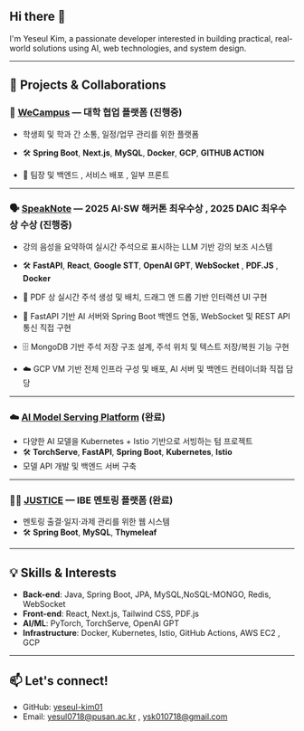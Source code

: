 ## Hi there 👋  
I'm Yeseul Kim, a passionate developer interested in building practical, real-world solutions using AI, web technologies, and system design.

---

## 🚀 Projects & Collaborations

### 🏫 [WeCampus](https://github.com/wecampus-platform) — 대학 협업 플랫폼 (진행중)
- 학생회 및 학과 간 소통, 일정/업무 관리를 위한 플랫폼
- 🛠 **Spring Boot**, **Next.js**, **MySQL**, **Docker**, **GCP**, **GITHUB ACTION**

- 🧩 팀장 및 백엔드 , 서비스 배포 , 일부 프론트 
---

### 🗣 [SpeakNote](https://github.com/2025-AI-SW-Hackathon) — 2025 AI·SW 해커톤 최우수상 , 2025 DAIC 최우수상 수상 (진행중)
- 강의 음성을 요약하여 실시간 주석으로 표시하는 LLM 기반 강의 보조 시스템
- 🛠 **FastAPI**, **React**, **Google STT**, **OpenAI GPT**, **WebSocket** , **PDF.JS** , **Docker** 


- 🧩 PDF 상 실시간 주석 생성 및 배치, 드래그 앤 드롭 기반 인터랙션 UI 구현

- 🔗 FastAPI 기반 AI 서버와 Spring Boot 백엔드 연동, WebSocket 및 REST API 통신 직접 구현

- 🗄 MongoDB 기반 주석 저장 구조 설계, 주석 위치 및 텍스트 저장/복원 기능 구현

- ☁️ GCP VM 기반 전체 인프라 구성 및 배포, AI 서버 및 백엔드 컨테이너화 직접 담당

---

### ☁️ [AI Model Serving Platform](https://github.com/2025-PNU-CC-TERM-PROJECT) (완료)
- 다양한 AI 모델을 Kubernetes + Istio 기반으로 서빙하는 텀 프로젝트
- 🛠 **TorchServe**, **FastAPI**, **Spring Boot**, **Kubernetes**, **Istio**
- 모델 API 개발 및 백엔드 서버 구축

---

### 👩‍🏫 [JUSTICE](https://github.com/PNU-IBE-JUSTICE) — IBE 멘토링 플랫폼 (완료)
- 멘토링 출결·일지·과제 관리를 위한 웹 시스템
- 🛠 **Spring Boot**, **MySQL**, **Thymeleaf**


---

## 💡 Skills & Interests
- **Back-end**: Java, Spring Boot, JPA, MySQL,NoSQL-MONGO, Redis, WebSocket
- **Front-end**: React, Next.js, Tailwind CSS, PDF.js
- **AI/ML**: PyTorch, TorchServe, OpenAI GPT
- **Infrastructure**: Docker, Kubernetes, Istio, GitHub Actions, AWS EC2 , GCP



---

## 📫 Let's connect!
- GitHub: [yeseul-kim01](https://github.com/yeseul-kim01)
- Email: yesul0718@pusan.ac.kr , ysk010718@gmail.com

